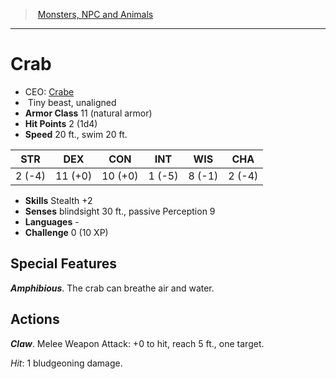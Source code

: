 ﻿---
!MonsterItem
Family: MonsterVO
Type: beast
Size: Tiny
Alignment: unaligned
ArmorClass: 11 (natural armor)
HitPoints: 2 (1d4)
Speed: 20 ft., swim 20 ft.
Strength: ' 2 (-4)'
Dexterity: 11 (+0)
Constitution: 10 (+0)
Intelligence: ' 1 (-5)'
Wisdom: ' 8 (-1)'
Charisma: ' 2 (-4)'
Skills: Stealth +2
Senses: blindsight 30 ft., passive Perception 9
Languages: '-'
Challenge: 0 (10 XP)
Id: monsters_vo.md#crab
ParentLink: monsters_vo.md#monsters-npc-and-animals
Name: Crab
ParentName: Monsters, NPC and Animals
NameLevel: 1
AltName: '[Crabe](hd_monsters_crabe.md)'
Attributes:
  Name: Crab
  Markdown: >+
    # <!--Name-->Crab<!--/Name-->


    - CEO: <!--AltName-->[Crabe](hd_monsters_crabe.md)<!--/AltName-->

    -  <!--Size-->Tiny<!--/Size--> <!--Type-->beast<!--/Type-->, <!--Alignment-->unaligned<!--/Alignment-->

    - **Armor Class** <!--ArmorClass-->11 (natural armor)<!--/ArmorClass-->

    - **Hit Points** <!--HitPoints-->2 (1d4)<!--/HitPoints-->

    - **Speed** <!--Speed-->20 ft., swim 20 ft.<!--/Speed-->


    |STR|DEX|CON|INT|WIS|CHA|

    |---|---|---|---|---|---|

    |<!--Strength--> 2 (-4)<!--/Strength-->|<!--Dexterity-->11 (+0)<!--/Dexterity-->|<!--Constitution-->10 (+0)<!--/Constitution-->|<!--Intelligence--> 1 (-5)<!--/Intelligence-->|<!--Wisdom--> 8 (-1)<!--/Wisdom-->|<!--Charisma--> 2 (-4)<!--/Charisma-->|


    - **Skills** <!--Skills-->Stealth +2<!--/Skills-->

    - **Senses** <!--Senses-->blindsight 30 ft., passive Perception 9<!--/Senses-->

    - **Languages** <!--Languages-->-<!--/Languages-->

    - **Challenge** <!--Challenge-->0 (10 XP)<!--/Challenge-->


    ## Special Features


    **_Amphibious_**. The crab can breathe air and water.


    ## Actions


    **_Claw_**. Melee Weapon Attack: +0 to hit, reach 5 ft., one target.


    _Hit_: 1 bludgeoning damage.

  AltName: '[Crabe](hd_monsters_crabe.md)'
  Size: Tiny
  Type: beast
  Alignment: unaligned
  ArmorClass: 11 (natural armor)
  HitPoints: 2 (1d4)
  Speed: 20 ft., swim 20 ft.
  Strength: ' 2 (-4)'
  Dexterity: 11 (+0)
  Constitution: 10 (+0)
  Intelligence: ' 1 (-5)'
  Wisdom: ' 8 (-1)'
  Charisma: ' 2 (-4)'
  Skills: Stealth +2
  Senses: blindsight 30 ft., passive Perception 9
  Languages: '-'
  Challenge: 0 (10 XP)
AttributesDictionary: >+
  Name: Crab

  Markdown: >+

    # <!--Name-->Crab<!--/Name-->





    - CEO: <!--AltName-->[Crabe](hd_monsters_crabe.md)<!--/AltName-->



    -  <!--Size-->Tiny<!--/Size--> <!--Type-->beast<!--/Type-->, <!--Alignment-->unaligned<!--/Alignment-->



    - **Armor Class** <!--ArmorClass-->11 (natural armor)<!--/ArmorClass-->



    - **Hit Points** <!--HitPoints-->2 (1d4)<!--/HitPoints-->



    - **Speed** <!--Speed-->20 ft., swim 20 ft.<!--/Speed-->





    |STR|DEX|CON|INT|WIS|CHA|



    |---|---|---|---|---|---|



    |<!--Strength--> 2 (-4)<!--/Strength-->|<!--Dexterity-->11 (+0)<!--/Dexterity-->|<!--Constitution-->10 (+0)<!--/Constitution-->|<!--Intelligence--> 1 (-5)<!--/Intelligence-->|<!--Wisdom--> 8 (-1)<!--/Wisdom-->|<!--Charisma--> 2 (-4)<!--/Charisma-->|





    - **Skills** <!--Skills-->Stealth +2<!--/Skills-->



    - **Senses** <!--Senses-->blindsight 30 ft., passive Perception 9<!--/Senses-->



    - **Languages** <!--Languages-->-<!--/Languages-->



    - **Challenge** <!--Challenge-->0 (10 XP)<!--/Challenge-->





    ## Special Features





    **_Amphibious_**. The crab can breathe air and water.





    ## Actions





    **_Claw_**. Melee Weapon Attack: +0 to hit, reach 5 ft., one target.





    _Hit_: 1 bludgeoning damage.



  AltName: '[Crabe](hd_monsters_crabe.md)'

  Size: Tiny

  Type: beast

  Alignment: unaligned

  ArmorClass: 11 (natural armor)

  HitPoints: 2 (1d4)

  Speed: 20 ft., swim 20 ft.

  Strength: ' 2 (-4)'

  Dexterity: 11 (+0)

  Constitution: 10 (+0)

  Intelligence: ' 1 (-5)'

  Wisdom: ' 8 (-1)'

  Charisma: ' 2 (-4)'

  Skills: Stealth +2

  Senses: blindsight 30 ft., passive Perception 9

  Languages: '-'

  Challenge: 0 (10 XP)

---
> [Monsters, NPC and Animals](srd_monsters.md)

---

# Crab

- CEO: [Crabe](hd_monsters_crabe.md)
-  Tiny beast, unaligned
- **Armor Class** 11 (natural armor)
- **Hit Points** 2 (1d4)
- **Speed** 20 ft., swim 20 ft.

|STR|DEX|CON|INT|WIS|CHA|
|---|---|---|---|---|---|
| 2 (-4)|11 (+0)|10 (+0)| 1 (-5)| 8 (-1)| 2 (-4)|

- **Skills** Stealth +2
- **Senses** blindsight 30 ft., passive Perception 9
- **Languages** -
- **Challenge** 0 (10 XP)

## Special Features

**_Amphibious_**. The crab can breathe air and water.

## Actions

**_Claw_**. Melee Weapon Attack: +0 to hit, reach 5 ft., one target.

_Hit_: 1 bludgeoning damage.

